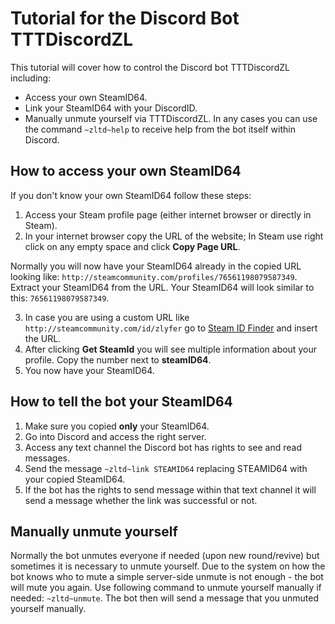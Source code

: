 # Tutorial for the Discord Bot TTTDiscordZL
This tutorial will cover how to control the Discord bot TTTDiscordZL including:
 - Access your own SteamID64.
 - Link your SteamID64 with your DiscordID.
 - Manually unmute yourself via TTTDiscordZL.
In any cases you can use the command `~zltd~help` to receive help from the bot itself within Discord.
## How to access your own SteamID64
If you don't know your own SteamID64 follow these steps:
 1. Access your Steam profile page (either internet browser or directly in Steam).
 2. In your internet browser copy the URL of the website; In Steam use right click on any empty space and click **Copy Page URL**.

Normally you will now have your SteamID64 already in the copied URL looking like: `http://steamcommunity.com/profiles/76561198079587349`.
Extract your SteamID64 from the URL. Your SteamID64 will look similar to this: `76561198079587349`.

 3. In case you are using a custom URL like `http://steamcommunity.com/id/zlyfer` go to [Steam ID Finder](https://steamidfinder.com/) and insert the URL.
 4. After clicking **Get SteamId** you will see multiple information about your profile. Copy the number next to **steamID64**.
 5. You now have your SteamID64.
## How to tell the bot your SteamID64
 1. Make sure you copied **only** your SteamID64.
 2. Go into Discord and access the right server.
 3. Access any text channel the Discord bot has rights to see and read messages.
 4. Send the message `~zltd~link STEAMID64` replacing STEAMID64 with your copied SteamID64.
 5. If the bot has the rights to send message within that text channel it will send a message whether the link was successful or not.
## Manually unmute yourself
Normally the bot unmutes everyone if needed (upon new round/revive) but sometimes it is necessary to unmute yourself.
Due to the system on how the bot knows who to mute a simple server-side unmute is not enough - the bot will mute you again.
Use following command to unmute yourself manually if needed: `~zltd~unmute`.
The bot then will send a message that you unmuted yourself manually.

